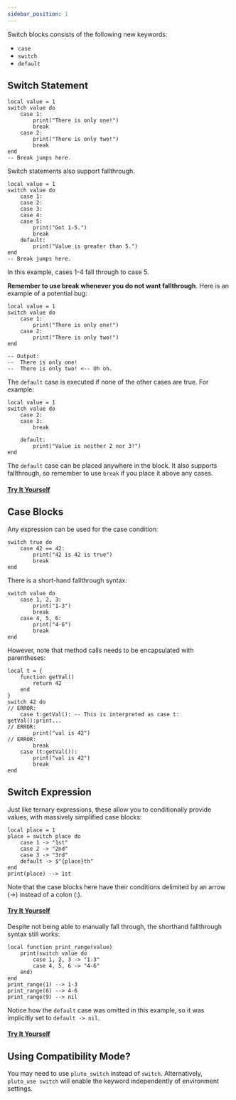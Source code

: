 ```yaml
---
sidebar_position: 1
---
```

Switch blocks consists of the following new keywords:
- `case`
- `switch`
- `default`

## Switch Statement

```pluto
local value = 1
switch value do
    case 1:
        print("There is only one!")
        break
    case 2:
        print("There is only two!")
        break
end
-- Break jumps here.
```

Switch statements also support fallthrough.
```pluto
local value = 1
switch value do
    case 1:
    case 2:
    case 3:
    case 4:
    case 5:
        print("Got 1-5.")
        break
    default:
        print("Value is greater than 5.")
end
-- Break jumps here.
```
In this example, cases 1-4 fall through to case 5.

**Remember to use break whenever you do not want fallthrough**. Here is an example of a potential bug:
```pluto
local value = 1
switch value do
    case 1:
        print("There is only one!")
    case 2:
        print("There is only two!")
end

-- Output:
--  There is only one!
--  There is only two! <-- Uh oh.
```
 
The `default` case is executed if none of the other cases are true. For example:
```pluto
local value = 1
switch value do
    case 2:
    case 3:
        break

    default:
        print("Value is neither 2 nor 3!")
end
```
The `default` case can be placed anywhere in the block. It also supports fallthrough, so remember to use `break` if you place it above any cases.

#### [Try It Yourself](https://pluto-lang.org/web/#code=local%20value%20%3D%203%0D%0Aswitch%20value%20do%0D%0A%20%20case%201%3A%0D%0A%20%20case%202%3A%0D%0A%20%20case%203%3A%0D%0A%20%20case%204%3A%0D%0A%20%20case%205%3A%0D%0A%20%20%20%20print%20%22Got%201-5.%22%0D%0A%20%20%20%20break%0D%0A%20%20default%3A%0D%0A%20%20%20%20print%20%22Value%20is%20greater%20than%205.%22%0D%0Aend%0D%0A--%20Break%20jumps%20here.)

## Case Blocks

Any expression can be used for the case condition:

```pluto
switch true do
    case 42 == 42:
        print("42 is 42 is true")
        break
end
```

There is a short-hand fallthrough syntax:
```pluto
switch value do
    case 1, 2, 3:
        print("1-3")
        break
    case 4, 5, 6:
        print("4-6")
        break
end
```

However, note that method calls needs to be encapsulated with parentheses:
```pluto
local t = {
    function getVal()
        return 42
    end
}
switch 42 do
// ERROR:
    case t:getVal(): -- This is interpreted as case t: getVal():print...
// ERROR:
        print("val is 42")
// ERROR:
        break
    case (t:getVal()):
        print("val is 42")
        break
end
```

## Switch Expression

Just like ternary expressions, these allow you to conditionally provide values, with massively simplified case blocks:

```pluto
local place = 1
place = switch place do
    case 1 -> "1st"
    case 2 -> "2nd"
    case 3 -> "3rd"
    default -> $"{place}th"
end
print(place) --> 1st
```

Note that the case blocks here have their conditions delimited by an arrow (->) instead of a colon (:).

#### [Try It Yourself](https://pluto-lang.org/web/#code=local%20place%20%3D%201%0D%0Aplace%20%3D%20switch%20place%20do%0D%0A%20%20%20%20case%201%20-%3E%20%221st%22%0D%0A%20%20%20%20case%202%20-%3E%20%222nd%22%0D%0A%20%20%20%20case%203%20-%3E%20%223rd%22%0D%0A%20%20%20%20default%20-%3E%20%24%22%7Bplace%7Dth%22%0D%0Aend%0D%0Aprint(place))

Despite not being able to manually fall through, the shorthand fallthrough syntax still works:

```pluto
local function print_range(value)
    print(switch value do
        case 1, 2, 3 -> "1-3"
        case 4, 5, 6 -> "4-6"
    end)
end
print_range(1) --> 1-3
print_range(6) --> 4-6
print_range(9) --> nil
```

Notice how the `default` case was omitted in this example, so it was implicitly set to `default -> nil`.

#### [Try It Yourself](https://pluto-lang.org/web/#code=local%20function%20print_range(value)%0D%0A%20%20%20%20print(switch%20value%20do%0D%0A%20%20%20%20%20%20%20%20case%201%2C%202%2C%203%20-%3E%20%221-3%22%0D%0A%20%20%20%20%20%20%20%20case%204%2C%205%2C%206%20-%3E%20%224-6%22%0D%0A%20%20%20%20end)%0D%0Aend%0D%0Aprint_range(1)%20--%3E%20%221-3%22%0D%0Aprint_range(6)%20--%3E%20%224-6%22%0D%0Aprint_range(9)%20--%3E%20nil)

## Using Compatibility Mode?
You may need to use `pluto_switch` instead of `switch`. Alternatively, `pluto_use switch` will enable the keyword independently of environment settings.
